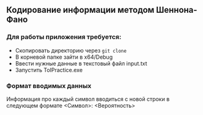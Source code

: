 ## Кодирование информации методом Шеннона-Фано

### Для работы приложения требуется:

* Скопировать директорию через `git clone`
* В корневой папке зайти в x64/Debug
* Ввести нужные данные в текстовый файл input.txt
* Запустить ToIPractice.exe

### Формат вводимых данных
Информация про каждый символ вводиться с новой строки в следующем формате <Символ>: <Вероятность>
